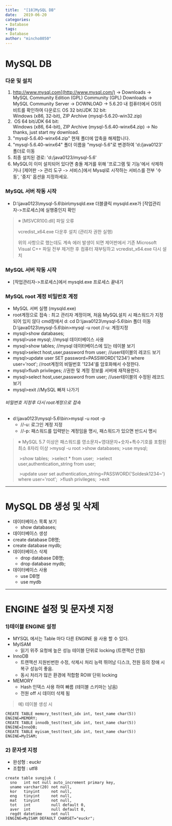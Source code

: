 ```yaml
---
title:  "[18]MySQL DB"
date:   2019-06-20
categories: 
- Database
tags: 
- Database
author: "mincho8050"
---
```


# MySQL DB



### 다운 및 설치

1. http://www.mysql.com](http://www.mysql.com/) -> Downloads 
         -> MySQL Community Edition (GPL) Community (GPL) Downloads 
         -> MySQL Community Server -> DOWNLOAD
         -> 5.6.20
            내 컴퓨터에서 OS의 비트를 확인하여 다운로드
            OS 32 bit/JDK 32 bit:  
            Windows (x86, 32-bit), ZIP Archive (mysql-5.6.20-win32.zip)
2. ​         OS 64 bit/JDK 64 bit:  
   ​         Windows (x86, 64-bit), ZIP Archive (mysql-5.6.40-winx64.zip) -> No thanks, just start my download.
3. "mysql-5.6.40-winx64.zip" 현재 폴더에 압축을 해제합니다.
4. "mysql-5.6.40-winx64" 폴더 이름을 "mysql-5.6"로 변경하여 'd:/java0123' 폴더로 이동
5. 최종 설치된 경로: 'd:/java0123/mysql-5.6'     
6. MySQL이 이미 설치되어 있다면 충돌 제거를 위해 '프로그램 및 기능'에서 삭제하거나 
         [제어판 -> 관리 도구 -> 서비스]에서 Mysql로 시작하는 서비스를 전부 
         '수동', '중지' 옵션을 지정하세요.





### MySQL 서버 작동 시작

- D:\java0123\mysql-5.6\bin\mysqld.exe 더블클릭
  mysqld.exe가 [작업관리자->프로세스]에 실행중인지 확인

> ※ [MSVCR100.dll] 파일 오류
>
>  vcredist_x64.exe 다운후 설치 (관리자 권한 실행)
>
> 위의 사항으로 했는데도 계속 에러 발생이 되면
> 제어판에서 기존 Microsoft Visual C++ 파일 전부 제거한 후
> 컴퓨터 재부팅하고 vcredist_x64.exe 다시 설치





### MySQL 서버 작동 시작

- [작업관리자->프로세스]에서 mysqld.exe 프로세스 끝내기



### MySQL root 계정 비밀번호 계정

-  MySQL 서버 실행 (mysqld.exe)
  - root계정으로 접속 : 최고 관리자 계정이며, 처음 MySQL설치 시 패스워드가 지정되어 있지 않다
    cmd창에서 
    d: 
    cd D:\java0123\mysql-5.6\bin 폴더 이동
    D:\java0123\mysql-5.6\bin>mysql -u root      //-u: 계정지정
- mysql>show databases;
- mysql>use mysql;                           //mysql 데이터베이스 사용
- mysql>show tables;                         //mysql 데이터베이스에 있는 테이블 보기
- mysql>select host,user,password from user; //user테이블의 레코드 보기
- mysql>update user SET password=PASSWORD('1234') where user='root'; 
                  //root계정의 비밀번호 '1234'를  암호화해서 수정한다.
- mysql>flush privileges;                    //권한 및 계정 정보를 서버에 재적용한다.
- mysql>select host,user,password from user; //user테이블의 수정된 레코드 보기
- mysql>exit //MySQL 빠져 나가기
   

###### 비밀번호 지정후 다시 root계정으로 접속

- d:\java0123\mysql-5.6\bin>mysql -u root -p  
  - //-u: 로그인 계정 지정
  - //-p: 패스워드를 입력받는 계정임을 명시, 패스워드가 있으면 반드시 명시 



> ※ MySQL 5.7 이상은 패스워드를 영소문자+영대문자+숫자+특수기호를 포함된 최소 8자리 이상
>       \>mysql -u root
>       \>show databases;
>       \>use mysql;
>
> ​      \>show tables;
> ​      \>select * from user;
> ​      \>select user,authentication_string from user;
>
> ​      \>update user set authentication_string=PASSWORD('Soldesk1234~') where user='root';
> ​      \>flush privileges;
> ​      \>exit







------







# MySQL DB 생성 및 삭제

- 데이터베이스 목록 보기
  - show databases;
-  데이터베이스 생성
  - create database DB명;
  - create database mydb;
- 데이터베이스 삭제
  - drop database DB명;
  -  drop database mydb;
- 데이터베이스 사용
  - use DB명
  - use mydb







------





# ENGINE 설정 및 문자셋 지정





### 1)테이블 ENGINE 설정

- MYSQL 에서는 Table 마다 다른 ENGINE 을 사용 할 수 있다.
- MyISAM
  - 읽기 위주 요청에 높은 성능 테이블 단위로 locking (트랜잭션 안됨)
- InnoDB
  - 트랜잭션 지원빈번한 수정, 삭제시 처리 능력 뛰어남 디스크,  전원 등의 장애 시 복구 성능이 좋음.
  - 동시 처리가 많은 환경에 적합함 ROW 단위 locking
- MEMORY
  - Hash 인덱스 사용 하여 빠름 (테이블 스키마는 남음) 
  - 전원 off 시 데이터 삭제 됨

> 예) 테이블 생성 시

```
CREATE TABLE memory_test(test_idx int, test_name char(5)) ENGINE=MEMORY;
CREATE TABLE innodb_test(test_idx int, test_name char(5)) ENGINE=InnoDB;
CREATE TABLE myisam_test(test_idx int, test_name char(5)) ENGINE=MyISAM;
```



### 2) 문자셋 지정

- 완성형 : euckr
- 조합형 : utf8

```
create table sungjuk (
  sno   int not null auto_increment primary key,
  uname varchar(20) not null,
  kor   tinyint     not null,
  eng   tinyint     not null,
  mat   tinyint     not null,
  tot   int         null default 0,
  aver  int         null default 0,
  regdt datetime    not null
)ENGINE=MyISAM DEFAULT CHARSET="euckr";
```






